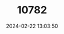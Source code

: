 ---
title: "10782"
category: "Idea iasonia"
draft: false
date: 2024-02-22 13:03:50
languages:
  English: ["Ceylon Tree-nymph"]
---